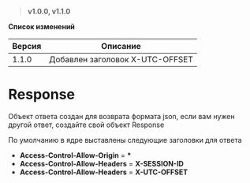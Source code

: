 > **v1.0.0, v1.1.0**

**Список изменений**

Версия | Описание
--- | ---
1.1.0 | Добавлен заголовок X-UTC-OFFSET

# Response
Объект ответа создан для возврата формата json, если вам нужен другой ответ, создайте свой объект Response

По умолчанию в ядре выставлены следующие заголовки для ответа
- **Access-Control-Allow-Origin** = **\***
- **Access-Control-Allow-Headers** = **X-SESSION-ID**
- **Access-Control-Allow-Headers** = **X-UTC-OFFSET**